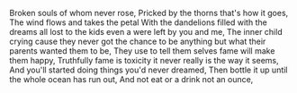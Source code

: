 Broken souls of whom never rose,
Pricked by the thorns that's how it goes,
The wind flows and takes the petal
With the dandelions filled with the dreams all lost to the kids even a were left by you and me,
The inner child crying cause they never got the chance to be anything but what their parents wanted them to be,
They use to tell them selves fame will make them happy,
Truthfully fame is toxicity it never really is the way it seems,
And you'll started doing things you'd never dreamed,
Then bottle it up until the whole ocean has run out,
And not eat or a drink not an ounce,

